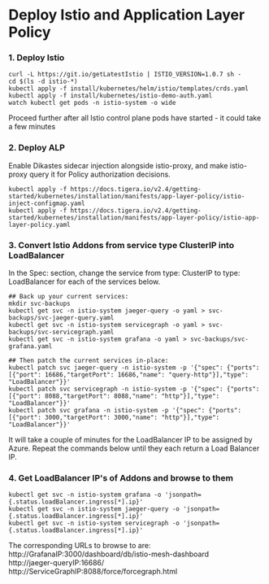 # Deploy Istio and Application Layer Policy


### 1. Deploy Istio

```
curl -L https://git.io/getLatestIstio | ISTIO_VERSION=1.0.7 sh - 
cd $(ls -d istio-*)
kubectl apply -f install/kubernetes/helm/istio/templates/crds.yaml
kubectl apply -f install/kubernetes/istio-demo-auth.yaml
watch kubectl get pods -n istio-system -o wide
```

Proceed further after all Istio control plane pods have started - it could take a few minutes

### 2. Deploy ALP

Enable Dikastes sidecar injection alongside istio-proxy, and make istio-proxy query it for Policy authorization decisions.
```
kubectl apply -f https://docs.tigera.io/v2.4/getting-started/kubernetes/installation/manifests/app-layer-policy/istio-inject-configmap.yaml
kubectl apply -f https://docs.tigera.io/v2.4/getting-started/kubernetes/installation/manifests/app-layer-policy/istio-app-layer-policy.yaml
```

### 3. Convert Istio Addons from service type ClusterIP into LoadBalancer

In the Spec: section, change the service from type: ClusterIP to type: LoadBalancer for each of the services below.

```
## Back up your current services:
mkdir svc-backups
kubectl get svc -n istio-system jaeger-query -o yaml > svc-backups/svc-jaeger-query.yaml
kubectl get svc -n istio-system servicegraph -o yaml > svc-backups/svc-servicegraph.yaml
kubectl get svc -n istio-system grafana -o yaml > svc-backups/svc-grafana.yaml

## Then patch the current services in-place:
kubectl patch svc jaeger-query -n istio-system -p '{"spec": {"ports": [{"port": 16686,"targetPort": 16686,"name": "query-http"}],"type": "LoadBalancer"}}'
kubectl patch svc servicegraph -n istio-system -p '{"spec": {"ports": [{"port": 8088,"targetPort": 8088,"name": "http"}],"type": "LoadBalancer"}}'
kubectl patch svc grafana -n istio-system -p '{"spec": {"ports": [{"port": 3000,"targetPort": 3000,"name": "http"}],"type": "LoadBalancer"}}'
```
It will take a couple of minutes for the LoadBalancer IP to be assigned by Azure. Repeat the commands below until they each return a Load Balancer IP.

### 4. Get LoadBalancer IP's of Addons and browse to them
```
kubectl get svc -n istio-system grafana -o 'jsonpath={.status.loadBalancer.ingress[*].ip}'
kubectl get svc -n istio-system jaeger-query -o 'jsonpath={.status.loadBalancer.ingress[*].ip}'
kubectl get svc -n istio-system servicegraph -o 'jsonpath={.status.loadBalancer.ingress[*].ip}'
```

The corresponding URLs to browse to are:<br>
http://GrafanaIP:3000/dashboard/db/istio-mesh-dashboard<br>
http://jaeger-queryIP:16686/<br>
http://ServiceGraphIP:8088/force/forcegraph.html<br>


